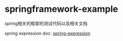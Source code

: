 # springframework-example
spring相关的框架的测试代码以及相关文档

spring expression doc: [spring-expression](http://docs.spring.io/spring/docs/current/spring-framework-reference/html/expressions.html)